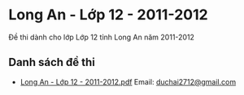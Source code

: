 # Long An - Lớp 12 - 2011-2012

Đề thi dành cho lớp Lớp 12 tỉnh Long An năm 2011-2012

## Danh sách đề thi

- [Long An - Lớp 12 - 2011-2012.pdf](Long%20An%20-%20Lớp%2012%20-%202011-2012.pdf)
Email: duchai2712@gmail.com

